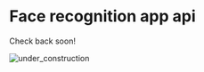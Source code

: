 # Face recognition app api

Check back soon!

<img src='https://cdn11.bigcommerce.com/s-10c6f/images/stencil/1280x1280/products/15522/25255/BAN084-MD__79710.1559661102.jpg?c=2&imbypass=on' alt='under_construction'/>